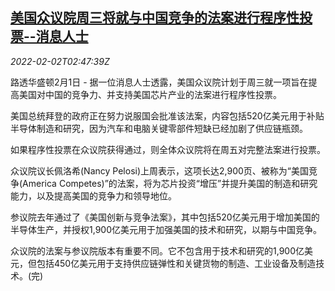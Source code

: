 <!--1643770864000-->
[美国众议院周三将就与中国竞争的法案进行程序性投票--消息人士](https://cn.reuters.com/article/usa-congress-china-bill-voting-sources-0-idCNKBS2K7057)
------

<div><i>2022-02-02T02:47:39Z</i></div><p>路透华盛顿2月1日 - 据一位消息人士透露，美国众议院计划于周三就一项旨在提高美国对中国的竞争力、并支持美国芯片产业的法案进行程序性投票。</p><p>美国总统拜登的政府正在努力说服国会批准该法案，内容包括520亿美元用于补贴半导体制造和研究，因为汽车和电脑关键零部件短缺已经加剧了供应链瓶颈。</p><p>如果程序性投票在众议院获得通过，则全体众议院将在周五对完整法案进行投票。</p><p>众议院议长佩洛希(Nancy Pelosi)上周表示，这项长达2,900页、被称为“美国竞争(America Competes)”的法案，将为芯片投资“增压”并提升美国的制造和研究能力，以及提高美国的竞争力和领导地位。</p><p>参议院去年通过了《美国创新与竞争法案》，其中包括520亿美元用于增加美国的半导体生产，并授权1,900亿美元用于加强美国的技术和研究，以期与中国竞争。</p><p>众议院的法案与参议院版本有重要不同。它不包含用于技术和研究的1,900亿美元，但包括450亿美元用于支持供应链弹性和关键货物的制造、工业设备及制造技术。(完)</p>
